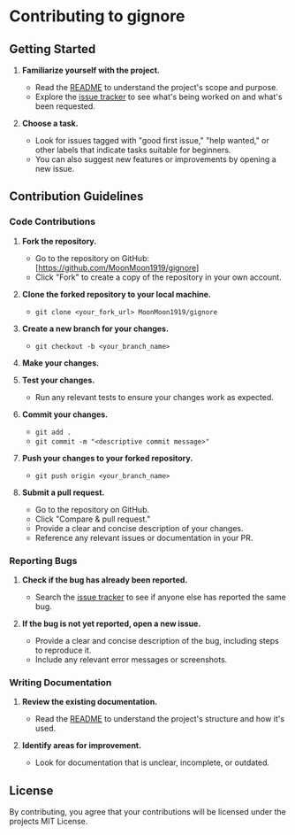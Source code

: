 # Contributing to gignore

## Getting Started

1. **Familiarize yourself with the project.**
   - Read the [README](README.md) to understand the project's scope and purpose.
   - Explore the [issue tracker](https://github.com/MoonMoon1919/gignore/issues) to see what's being worked on and what's been requested.

2. **Choose a task.**
   - Look for issues tagged with "good first issue," "help wanted," or other labels that indicate tasks suitable for beginners.
   - You can also suggest new features or improvements by opening a new issue.

## Contribution Guidelines

### Code Contributions

1. **Fork the repository.**
   - Go to the repository on GitHub: [https://github.com/MoonMoon1919/gignore]
   - Click "Fork" to create a copy of the repository in your own account.

2. **Clone the forked repository to your local machine.**
   - `git clone <your_fork_url> MoonMoon1919/gignore`

3. **Create a new branch for your changes.**
   - `git checkout -b <your_branch_name>`

4. **Make your changes.**

5. **Test your changes.**
   - Run any relevant tests to ensure your changes work as expected.

6. **Commit your changes.**
   - `git add .`
   - `git commit -m "<descriptive commit message>"`

7. **Push your changes to your forked repository.**
   - `git push origin <your_branch_name>`

8. **Submit a pull request.**
   - Go to the repository on GitHub.
   - Click "Compare & pull request."
   - Provide a clear and concise description of your changes.
   - Reference any relevant issues or documentation in your PR.

### Reporting Bugs

1. **Check if the bug has already been reported.**
   - Search the [issue tracker](https://github.com/MoonMoon1919/gignore/issues) to see if anyone else has reported the same bug.

2. **If the bug is not yet reported, open a new issue.**
   - Provide a clear and concise description of the bug, including steps to reproduce it.
   - Include any relevant error messages or screenshots.

### Writing Documentation

1. **Review the existing documentation.**
   - Read the [README](./README.md) to understand the project's structure and how it's used.

2. **Identify areas for improvement.**
   - Look for documentation that is unclear, incomplete, or outdated.

## License
By contributing, you agree that your contributions will be licensed under the projects MIT License.
